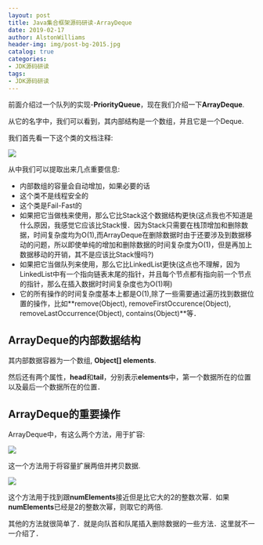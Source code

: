 ```yaml
---
layout: post
title: Java集合框架源码研读-ArrayDeque
date: 2019-02-17
author: AlstonWilliams
header-img: img/post-bg-2015.jpg
catalog: true
categories:
- JDK源码研读
tags:
- JDK源码研读
---
```

前面介绍过一个队列的实现-**PriorityQueue**，现在我们介绍一下**ArrayDeque**.

从它的名字中，我们可以看到，其内部结构是一个数组，并且它是一个Deque.

我们首先看一下这个类的文档注释:

![](http://upload-images.jianshu.io/upload_images/4108852-17e9da79a9a5fbb2.png?imageMogr2/auto-orient/strip%7CimageView2/2/w/1240)


从中我们可以提取出来几点重要信息:

- 内部数组的容量会自动增加，如果必要的话
- 这个类不是线程安全的
- 这个类是Fail-Fast的
- 如果把它当做栈来使用，那么它比Stack这个数据结构更快(这点我也不知道是什么原因，我感觉它应该比Stack慢．因为Stack只需要在栈顶增加和删除数据，时间复杂度均为O(1),而ArrayDeque在删除数据时由于还要涉及到数据移动的问题，所以即使单纯的增加和删除数据的时间复杂度为O(1)，但是再加上数据移动的开销，其不是应该比Stack慢吗?)
- 如果把它当做队列来使用，那么它比LinkedList更快(这点也不理解，因为LinkedList中有一个指向链表末尾的指针，并且每个节点都有指向前一个节点的指针，那么在插入数据时时间复杂度也为O(1)啊)
- 它的所有操作的时间复杂度基本上都是O(1),除了一些需要通过遍历找到数据位置的操作，比如**remove(Object), removeFirstOccurence(Object), removeLastOccurrence(Object), contains(Object)**等．

## ArrayDeque的内部数据结构

其内部数据容器为一个数组, **Object[] elements**.

然后还有两个属性，**head**和**tail**，分别表示**elements**中，第一个数据所在的位置以及最后一个数据所在的位置．

## ArrayDeque的重要操作

ArrayDeque中，有这么两个方法，用于扩容:


![](http://upload-images.jianshu.io/upload_images/4108852-eb83a3f29ca5d43c.png?imageMogr2/auto-orient/strip%7CimageView2/2/w/1240)

这一个方法用于将容量扩展两倍并拷贝数据.

![](http://upload-images.jianshu.io/upload_images/4108852-fbdf13b32dbcf010.png?imageMogr2/auto-orient/strip%7CimageView2/2/w/1240)

这个方法用于找到跟**numElements**接近但是比它大的2的整数次幂．如果**numElements**已经是2的整数次幂，则取它的两倍.

其他的方法就很简单了．就是向队首和队尾插入删除数据的一些方法．这里就不一一介绍了．
